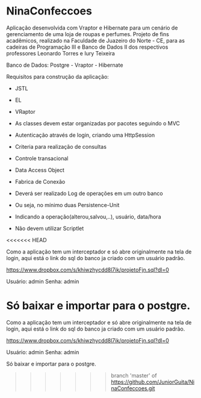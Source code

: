 ﻿NinaConfeccoes
==============

Aplicação desenvolvida com Vraptor e Hibernate para um cenário de gerenciamento de uma loja de roupas e perfumes. Projeto de fins acadêmicos, realizado na Faculdade de Juazeiro do Norte - CE, para as cadeiras de Programação III e Banco de Dados II dos respectivos professores Leonardo Torres e Iury Teixeira

Banco de Dados: Postgre - 
Vraptor -
Hibernate


Requisítos para construção da aplicação:
 - JSTL
- EL
- VRaptor
- As classes devem estar organizadas por pacotes seguindo o MVC
- Autenticação através de login, criando uma HttpSession
- Criteria para realização de consultas
- Controle transacional
- Data Access Object
- Fabrica de Conexão
- Deverá ser realizado Log de operações em um outro banco
- Ou seja, no mínimo duas Persistence-Unit
- Indicando a operação(alterou,salvou,..), usuário, data/hora

- Não devem utilizar Scriptlet

<<<<<<< HEAD

Como a aplicação tem um interceptador e só abre originalmente na tela de login, aqui está o link do sql do banco ja criado com um usuário padrão.

https://www.dropbox.com/s/khiwzhycdd8l7ik/projetoFjn.sql?dl=0

Usuário: admin
Senha: admin

Só baixar e importar para o postgre.
=======
Como a aplicação tem um interceptador e só abre originalmente na tela de login, aqui está o link do sql do banco ja criado com um usuário padrão.

https://www.dropbox.com/s/khiwzhycdd8l7ik/projetoFjn.sql?dl=0

Usuário: admin
Senha: admin

Só baixar e importar para o postgre.
>>>>>>> branch 'master' of https://github.com/JuniorGuita/NinaConfeccoes.git
